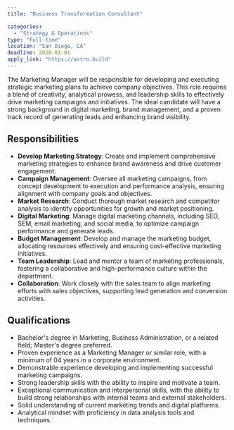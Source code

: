 ```yaml
---
title: "Business Transformation Consultant"

categories:
  - "Strategy & Operations"
type: "Full-time"
location: "San Diego, CA"
deadline: 2028-01-01
apply_link: "https://astro.build"
---
```


The Marketing Manager will be responsible for developing and executing strategic marketing plans to achieve company objectives. This role requires a blend of creativity, analytical prowess, and leadership skills to effectively drive marketing campaigns and initiatives. The ideal candidate will have a strong background in digital marketing, brand management, and a proven track record of generating leads and enhancing brand visibility.

## Responsibilities

- **Develop Marketing Strategy**: Create and implement comprehensive marketing strategies to enhance brand awareness and drive customer engagement.
- **Campaign Management**: Oversee all marketing campaigns, from concept development to execution and performance analysis, ensuring alignment with company goals and objectives.
- **Market Research**: Conduct thorough market research and competitor analysis to identify opportunities for growth and market positioning.
- **Digital Marketing**: Manage digital marketing channels, including SEO, SEM, email marketing, and social media, to optimize campaign performance and generate leads.
- **Budget Management**: Develop and manage the marketing budget, allocating resources effectively and ensuring cost-effective marketing initiatives.
- **Team Leadership**: Lead and mentor a team of marketing professionals, fostering a collaborative and high-performance culture within the department.
- **Collaboration**: Work closely with the sales team to align marketing efforts with sales objectives, supporting lead generation and conversion activities.

## Qualifications

- Bachelor's degree in Marketing, Business Administration, or a related field; Master's degree preferred.
- Proven experience as a Marketing Manager or similar role, with a minimum of 04 years in a corporate environment.
- Demonstrable experience developing and implementing successful marketing campaigns.
- Strong leadership skills with the ability to inspire and motivate a team.
- Exceptional communication and interpersonal skills, with the ability to build strong relationships with internal teams and external stakeholders.
- Solid understanding of current marketing trends and digital platforms.
- Analytical mindset with proficiency in data analysis tools and techniques.
